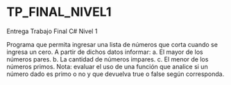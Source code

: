 # TP_FINAL_NIVEL1
Entrega Trabajo Final C# Nivel 1

Programa que permita ingresar una lista de números que corta cuando se ingresa un cero. A partir de dichos datos informar:
 a. El mayor de los números pares.
 b. La cantidad de números impares.
 c. El menor de los números primos.
Nota: evaluar el uso de una función que analice si un número dado es primo o no y que devuelva true o false según corresponda.
